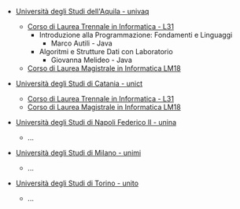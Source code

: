 
* [Università degli Studi dell'Aquila - univaq](http://www.univaq.it/)
    * [Corso di Laurea Trennale in Informatica - L31](http://www.disim.univaq.it/didattica/content.php?laurea=1&pid=549&did=0)
        * Introduzione alla Programmazione: Fondamenti e Linguaggi
            * Marco Autili - Java
        * Algoritmi e Strutture Dati con Laboratorio
            * Giovanna Melideo - Java
    * [Corso di Laurea Magistrale in Informatica LM18](http://www.univaq.it/section.php?id=1670&idcorso=522)


* [Università degli Studi di Catania - unict](http://www.unict.it/)
    * [Corso di Laurea Trennale in Informatica - L31](http://web.dmi.unict.it/Didattica/Laurea%20Triennale%20in%20Informatica%20L-31)
    * [Corso di Laurea Magistrale in Informatica LM18](http://web.dmi.unict.it/Didattica/Laurea%20Magistrale%20in%20Informatica%20LM-18)

* [Università degli Studi di Napoli Federico II - unina](http://www.unina.it/)
    * ...

* [Università degli Studi di Milano - unimi](http://www.unimi.it/)
    * ...

* [Università degli Studi di Torino - unito](http://www.unito.it/)
    * ...